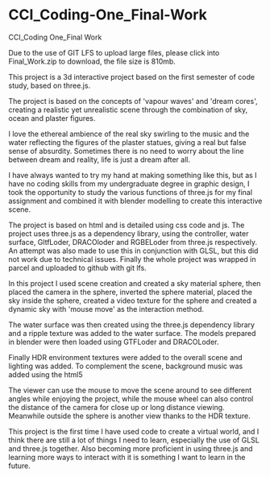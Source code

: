 # CCI_Coding-One_Final-Work
CCI_Coding One_Final Work

Due to the use of GIT LFS to upload large files, please click into Final_Work.zip to download, the file size is 810mb.

This project is a 3d interactive project based on the first semester of code study, based on three.js.

The project is based on the concepts of 'vapour waves' and 'dream cores', creating a realistic yet unrealistic scene through the combination of sky, ocean and plaster figures. 

I love the ethereal ambience of the real sky swirling to the music and the water reflecting the figures of the plaster statues, giving a real but false sense of absurdity. Sometimes there is no need to worry about the line between dream and reality, life is just a dream after all.

I have always wanted to try my hand at making something like this, but as I have no coding skills from my undergraduate degree in graphic design, I took the opportunity to study the various functions of three.js for my final assignment and combined it with blender modelling to create this interactive scene.

The project is based on html and is detailed using css code and js.
The project uses three.js as a dependency library, using the controller, water surface, GltfLoder, DRACOloder and RGBELoder from three.js respectively.
An attempt was also made to use this in conjunction with GLSL, but this did not work due to technical issues. Finally the whole project was wrapped in parcel and uploaded to github with git lfs.

In this project I used scene creation and created a sky material sphere, then placed the camera in the sphere, inverted the sphere material, placed the sky inside the sphere, created a video texture for the sphere and created a dynamic sky with 'mouse move' as the interaction method.

The water surface was then created using the three.js dependency library and a ripple texture was added to the water surface. The models prepared in blender were then loaded using GTFLoder and DRACOLoder.

Finally HDR environment textures were added to the overall scene and lighting was added. To complement the scene, background music was added using the html5 <audio> element and looped using the function().

The viewer can use the mouse to move the scene around to see different angles while enjoying the project, while the mouse wheel can also control the distance of the camera for close up or long distance viewing. Meanwhile outside the sphere is another view thanks to the HDR texture.

This project is the first time I have used code to create a virtual world, and I think there are still a lot of things I need to learn, especially the use of GLSL and three.js together. Also becoming more proficient in using three.js and learning more ways to interact with it is something I want to learn in the future.
